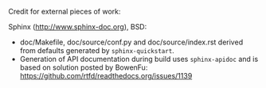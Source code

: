 Credit for external pieces of work:

Sphinx (http://www.sphinx-doc.org), BSD:
  - doc/Makefile, doc/source/conf.py and doc/source/index.rst derived
    from defaults generated by `sphinx-quickstart`.
  - Generation of API documentation during build uses
    `sphinx-apidoc` and is based on solution posted by BowenFu:
    https://github.com/rtfd/readthedocs.org/issues/1139
